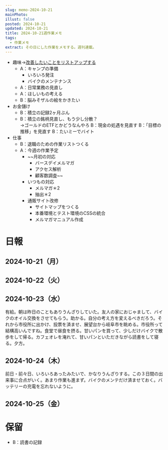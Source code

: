 ```yaml
---
slug: memo-2024-10-21
mainPhoto: 
illust: false
posted: 2024-10-21
updated: 2024-10-21
title: 2024-10-21週作業メモ
tags:
  - 作業メモ
extract: その日にした作業をメモする。週刊連載。
---
```

- 趣味→[改善したいことをリストアップする](2022-03-07-改善したいこと・欲しいもの・やりたいこと.md)
  - A：キャンプの準備
    - いろいろ発注
    - バイクのメンテナンス
  - A：日常業務の見直し
  - A：ほしいもの考える
  - B：脳みそザルの絵をかきたい
- お金儲け
  - B：積立の記録2ヶ月ぶん
  - B：積立の銘柄見直し、もう少し分散？  
    →ゴールドのETFとかどうなんやろ
  B：現金の処遇を見直す
  B：「目標の推移」を見直す
  B：たいミーでバイト
- 仕事
  - B：退職のための作業リストつくる
  - A：今週の作業予定
    - ~~月初の対応
        - バースデイメルマガ
        - アクセス解析
        - 顧客数調査~~
    - いつもの対応 
      - メルマガ＊2
      - 抽出＊2
    - 通販サイト改修
        - サイトマップをつくる
        - 本番環境とテスト環境のCSSの統合
        - メルマガマニュアル作成

# 日報

## 2024-10-21（月）


## 2024-10-22（火）
## 2024-10-23（水）

有給。朝は昨日のこともありうんざりしていた。友人の家におじゃまして、バイクのオイル交換をさせてもらう。助かる。自分の考え方を変えるべきだろう。それから市役所に出かけ、投票を済ませ、展望台から岐阜市を眺める。市役所って結構高いんですね。食堂で昼食を摂る。甘いパンを買って、少しだけバイクで散歩をして帰る。カフェオレを淹れて、甘いパンといただきながら読書をして寝る。夕方。
## 2024-10-24（木）

前日・前々日、いろいろあったみたいで、かなりうんざりする。この３日間の出来事に合点がいく。あまり作業も進まず。バイクのメンテだけ済ませておく。バッテリーの充電を忘れないように。
## 2024-10-25（金）
# 保留

  - B：読書の記録
